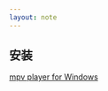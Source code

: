 ```yaml
---
layout: note
---
```

## 安装

[mpv player for Windows](https://sourceforge.net/projects/mpv-player-windows/files/)
